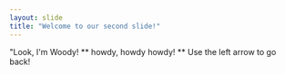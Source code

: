 ```yaml
---
layout: slide
title: "Welcome to our second slide!"
---
```

"Look, I'm Woody! ** howdy, howdy howdy! **
Use the left arrow to go back!
